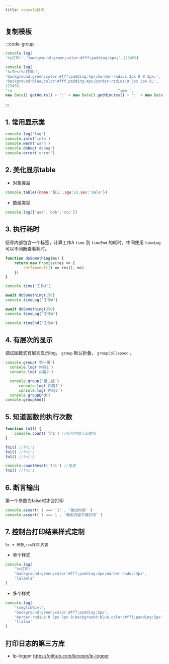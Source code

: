 ```yaml
---
title: console技巧
---
```

## 复制模板
:::code-group
```js [基础]
console.log(
'%c打印:','background:green;color:#fff;padding:4px;',123456)
```
```js [精美时间戳]
console.log(
'%cTest%c打印:',
'background:green;color:#fff;padding:4px;border-radius:3px 0 0 3px;',
'background:blue;color:#fff;padding:4px;border-radius:0 3px 3px 0;',
123456,
'\n                                               Time ',
new Date().getHours() + ':' + new Date().getMinutes() + ':' + new Date().getSeconds())
```
:::


## 1. 常用显示类
```js
console.log('log')
console.info('info')
console.warn('warn')
console.debug('debug')
console.error('error')
```

## 2. 美化显示table
* 对象类型
```js
console.table({name:'张三',age:18,sex:'male'})
```
* 数组类型
```js
console.log(['aaa','bbb','ccc'])
```

## 3. 执行耗时
括号内部包含一个标签，计算工作A `time` 到 `timeEnd` 的耗时，中间使用 `timeLog` 可以不间断查看耗时。
```js
function doSomething(ms) {
    return new Promise(res => {
        setTimeout(() => res(), ms)
    })
}

console.time('工作A')

await doSomething(150)
console.timeLog('工作A')

await doSomething(250)
console.timeLog('工作A')

console.timeEnd('工作A')
```

## 4. 有层次的显示
调试函数式有层次显示log， `group` 默认折叠， `groupCollapsed` 。
```js
console.group('第一组')
  console.log('内容1')
  console.log('内容2')

  console.group('第二组')
      console.log('内容1')
      console.log('内容2')
  console.groupEnd()
console.groupEnd()
```

## 5. 知道函数的执行次数
```js
function fn1() {
    console.count('fn1') //括号内放入函数名
}

fn1() //fn1:1
fn1() //fn1:2
fn1() //fn1:3

console.countReset('fn1') //重置
fn1() //fn1:1
```

## 6. 断言输出
第一个参数为false时才会打印
```js
console.assert( 1 === '1' , '输出内容' )
console.assert( 1 === 1 , '输出内容不被打印' )
```

## 7. 控制台打印结果样式定制
`%c + 参数`,`css样式`,`内容`
* 单个样式

```js
console.log(
    '%c打印:',
    'background:green;color:#fff;padding:4px;border-radus:3px',
    'lalaala'
)
```

* 多个样式

```js
console.log(
    '%cmylib%cvl',
    'background:green;color:#fff;padding:5px',
    'border-radius:0 5px 5px 0;background:blue;color:#fff;padding:5px',
    'llalaa'
)
```
## 打印日志的第三方库

* lp-logger https://github.com/lecepin/lp-logger


